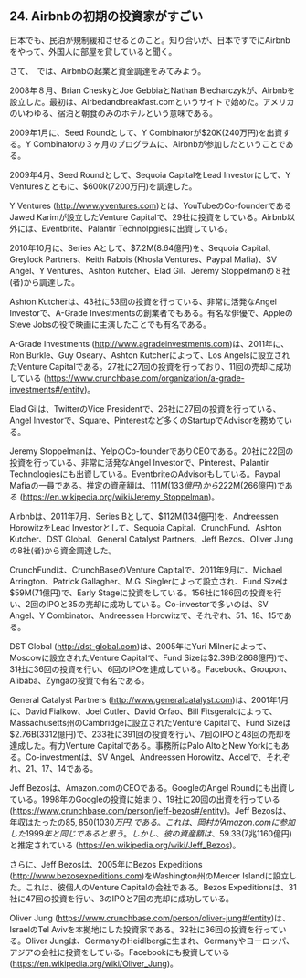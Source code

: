 ## 24. Airbnbの初期の投資家がすごい

日本でも、民泊が規制緩和させるとのこと。知り合いが、日本ですでにAirbnbをやって、外国人に部屋を貸していると聞く。

さて、　では、Airbnbの起業と資金調達をみてみよう。

2008年８月、Brian CheskyとJoe GebbiaとNathan Blecharczykが、Airbnbを設立した。最初は、Airbedandbreakfast.comというサイトで始めた。アメリカのいわゆる、宿泊と朝食のみのホテルという意味である。

2009年1月に、Seed Roundとして、Y Combinatorが$20K(240万円)を出資する。Y  Combinatorの３ヶ月のプログラムに、Airbnbが参加したということである。

2009年4月、Seed Roundとして、Sequoia CapitalをLead Investorにして、Y Venturesとともに、$600k(7200万円)を調達した。

Y Ventures (http://www.yventures.com)とは、YouTubeのCo-founderであるJawed Karimが設立したVenture Capitalで、29社に投資をしている。Airbnb以外には、Eventbrite、Palantir Technolpgiesに出資している。

2010年10月に、Series Aとして、$7.2M(8.64億円)を、Sequoia Capital、Greylock Partners、Keith Rabois (Khosla Ventures、Paypal Mafia)、SV Angel、Y Ventures、Ashton Kutcher、Elad Gil、Jeremy Stoppelmanの８社(者)から調達した。

Ashton Kutcherは、43社に53回の投資を行っている、非常に活発なAngel Investorで、A-Grade Investmentsの創業者でもある。有名な俳優で、AppleのSteve Jobsの役で映画に主演したことでも有名である。

A-Grade Investments (http://www.agradeinvestments.com)は、2011年に、Ron Burkle、Guy Oseary、Ashton Kutcherによって、Los Angelsに設立されたVenture Capitalである。27社に27回の投資を行っており、11回の売却に成功している (https://www.crunchbase.com/organization/a-grade-investments#/entity)。

Elad Gilは、TwitterのVice Presidentで、26社に27回の投資を行っている、Angel Investorで、Square、Pinterestなど多くのStartupでAdvisorを務めている。

Jeremy Stoppelmanは、YelpのCo-founderでありCEOである。20社に22回の投資を行っている、非常に活発なAngel Investorで、Pinterest、Palantir Technologiesにも出資している。EventbriteのAdvisorもしている。Paypal Mafiaの一員である。推定の資産額は、$111M(133億円)から$222M(266億円)である (https://en.wikipedia.org/wiki/Jeremy_Stoppelman)。

Airbnbは、2011年7月、Series Bとして、$112M(134億円)を、Andreessen HorowitzをLead Investorとして、Sequoia Capital、CrunchFund、Ashton Kutcher、DST Global、General Catalyst Partners、Jeff Bezos、Oliver Jungの8社(者)から資金調達した。

CrunchFundは、CrunchBaseのVenture Capitalで、2011年9月に、Michael Arrington、Patrick Gallagher、M.G. Sieglerによって設立され、Fund Sizeは$59M(71億円)で、Early Stageに投資をしている。156社に186回の投資を行い、2回のIPOと35の売却に成功している。Co-investorで多いのは、SV Angel、Y Combinator、Andreessen Horowitzで、それぞれ、51、18、15である。

DST Global (http://dst-global.com)は、2005年にYuri Milnerによって、Moscowに設立されたVenture Capitalで、Fund Sizeは$2.39B(2868億円)で、31社に36回の投資を行い、6回のIPOを達成している。Facebook、Groupon、Alibaba、Zyngaの投資で有名である。

General Catalyst Partners (http://www.generalcatalyst.com)は、2001年1月に、David Fialkow、Joel Cutler、David Orfao、Bill Fitsgeraldによって、Massachusetts州のCambridgeに設立されたVenture Capitalで、Fund Sizeは$2.76B(3312億円)で、233社に391回の投資を行い、7回のIPOと48回の売却を達成した。有力Venture Capitalである。事務所はPalo AltoとNew Yorkにもある。Co-investmentは、SV Angel、Andreessen Horowitz、Accelで、それぞれ、21、17、14である。　

Jeff Bezosは、Amazon.comのCEOである。GoogleのAngel Roundにも出資している。1998年のGoogleの投資に始まり、19社に20回の出資を行っている (https://www.crunchbase.com/person/jeff-bezos#/entity)。Jeff Bezosは、年収はたったの$85,850(1030万円)である。これは、岡村がAmazon.comに参加した1999年と同じであると思う。しかし、彼の資産額は、$59.3B(7兆1160億円)と推定されている (https://en.wikipedia.org/wiki/Jeff_Bezos)。

さらに、Jeff Bezosは、2005年にBezos Expeditions (http://www.bezosexpeditions.com)をWashington州のMercer Islandに設立した。これは、彼個人のVenture Capitalの会社である。Bezos Expeditionsは、31社に47回の投資を行い、3のIPOと7回の売却に成功している。

Oliver Jung (https://www.crunchbase.com/person/oliver-jung#/entity)は、IsraelのTel Avivを本拠地にした投資家である。32社に36回の投資を行っている。Oliver Jungは、GermanyのHeidlbergに生まれ、Germanyやヨーロッパ、アジアの会社に投資をしている。Facebookにも投資している (https://en.wikipedia.org/wiki/Oliver_Jung)。
